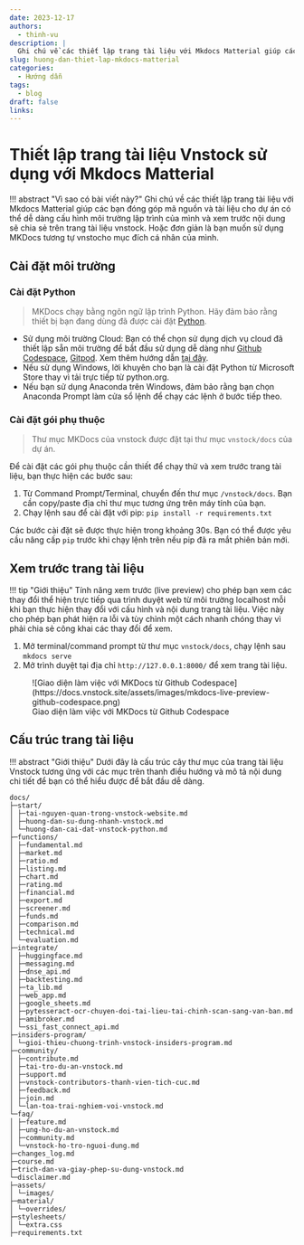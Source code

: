 ```yaml
---
date: 2023-12-17
authors:
  - thinh-vu
description: |
  Ghi chú về các thiết lập trang tài liệu với Mkdocs Matterial giúp các thành viên muốn tham gia đóng góp mã nguồn và tài liệu dự án có thể cấu hình môi trường để xem trước nội dung dễ dàng trước khi chia sẻ công khai
slug: huong-dan-thiet-lap-mkdocs-matterial
categories:
  - Hướng dẫn
tags:
  - blog
draft: false
links:
---
```

# Thiết lập trang tài liệu Vnstock sử dụng với Mkdocs Matterial

!!! abstract "Vì sao có bài viết này?"
	Ghi chú về các thiết lập trang tài liệu với Mkdocs Matterial giúp các bạn đóng góp mã nguồn và tài liệu cho dự án có thể dễ dàng cấu hình môi trường lập trình của mình và xem trước nội dung sẽ chia sẻ trên trang tài liệu vnstock. Hoặc đơn giản là bạn muốn sử dụng MKDocs tương tự vnstocho mục đích cá nhân của mình. 

<!-- more -->

## Cài đặt môi trường

### Cài đặt Python

> MKDocs chạy bằng ngôn ngữ lập trình Python. Hãy đảm bảo rằng thiết bị bạn đang dùng đã được cài đặt [Python](https://python.org/). 

- Sử dụng môi trường Cloud: Bạn có thể chọn sử dụng dịch vụ cloud đã thiết lập sẵn môi trường để bắt đầu sử dụng dễ dàng như [Github Codespace](https://github.com/features/codespaces), [Gitpod](https://www.gitpod.io/). Xem thêm hướng dẫn [tại đây](https://learn-anything.vn/kien-thuc/python/thiet-lap-moi-truong-python/#ide-hoan-chinh).
- Nếu sử dụng Windows, lời khuyên cho bạn là cài đặt Python từ Microsoft Store thay vì tải trực tiếp từ python.org. 
- Nếu bạn sử dụng Anaconda trên Windows, đảm bảo rằng bạn chọn Anaconda Prompt làm cửa sổ lệnh để chạy các lệnh ở bước tiếp theo.

### Cài đặt gói phụ thuộc

> Thư mục MKDocs của vnstock được đặt tại thư mục `vnstock/docs` của dự án.

Để cài đặt các gói phụ thuộc cần thiết để chạy thử và xem trước trang tài liệu, bạn thực hiện các bước sau:

1. Từ Command Prompt/Terminal, chuyển đến thư mục `/vnstock/docs`. Bạn cần copy/paste địa chỉ thư mục tương ứng trên máy tính của bạn.
2. Chạy lệnh sau để cài đặt với pip: `pip install -r requirements.txt`

Các bước cài đặt sẽ được thực hiện trong khoảng 30s. Bạn có thể được yêu cầu nâng cấp `pip` trước khi chạy lệnh trên nếu pip đã ra mắt phiên bản mới.

## Xem trước trang tài liệu

!!! tip "Giới thiệu"
    Tính năng xem trước (live preview) cho phép bạn xem các thay đổi thể hiện trực tiếp qua trình duyệt web từ môi trường localhost mỗi khi bạn thực hiện thay đổi với cấu hình và nội dung trang tài liệu. Việc này cho phép bạn phát hiện ra lỗi và tùy chỉnh một cách nhanh chóng thay vì phải chia sẻ công khai các thay đổi để xem.

1. Mở terminal/command prompt từ thư mục `vnstock/docs`, chạy lệnh sau `mkdocs serve`
2. Mở trình duyệt tại địa chỉ `http://127.0.0.1:8000/` để xem trang tài liệu.

<figure markdown>
  ![Giao diện làm việc với MKDocs từ Github Codespace](https://docs.vnstock.site/assets/images/mkdocs-live-preview-github-codespace.png)
  <figcaption>Giao diện làm việc với MKDocs từ Github Codespace</figcaption>
</figure>

## Cấu trúc trang tài liệu

!!! abstract "Giới thiệu"
    Dưới đây là cấu trúc cây thư mục của trang tài liệu Vnstock tương ứng với các mục trên thanh điều hướng và mô tả nội dung chi tiết để bạn có thể hiểu được để bắt đầu dễ dàng.

```
docs/
├─start/
│ ├─tai-nguyen-quan-trong-vnstock-website.md
│ ├─huong-dan-su-dung-nhanh-vnstock.md
│ └─huong-dan-cai-dat-vnstock-python.md
├─functions/
│ ├─fundamental.md
│ ├─market.md
│ ├─ratio.md
│ ├─listing.md
│ ├─chart.md
│ ├─rating.md
│ ├─financial.md
│ ├─export.md
│ ├─screener.md
│ ├─funds.md
│ ├─comparison.md
│ ├─technical.md
│ └─evaluation.md
├─integrate/
│ ├─huggingface.md
│ ├─messaging.md
│ ├─dnse_api.md
│ ├─backtesting.md
│ ├─ta_lib.md
│ ├─web_app.md
│ ├─google_sheets.md
│ ├─pytesseract-ocr-chuyen-doi-tai-lieu-tai-chinh-scan-sang-van-ban.md
│ ├─amibroker.md
│ └─ssi_fast_connect_api.md
├─insiders-program/
│ └─gioi-thieu-chuong-trinh-vnstock-insiders-program.md
├─community/
│ ├─contribute.md
│ ├─tai-tro-du-an-vnstock.md
│ ├─support.md
│ ├─vnstock-contributors-thanh-vien-tich-cuc.md
│ ├─feedback.md
│ ├─join.md
│ └─lan-toa-trai-nghiem-voi-vnstock.md
└─faq/
│ ├─feature.md
│ ├─ung-ho-du-an-vnstock.md
│ ├─community.md
│ └─vnstock-ho-tro-nguoi-dung.md
├─changes_log.md
├─course.md
├─trich-dan-va-giay-phep-su-dung-vnstock.md
└─disclaimer.md
├─assets/
│ └─images/
├─material/
│ └─overrides/
├─stylesheets/
│ └─extra.css
├─requirements.txt
```
